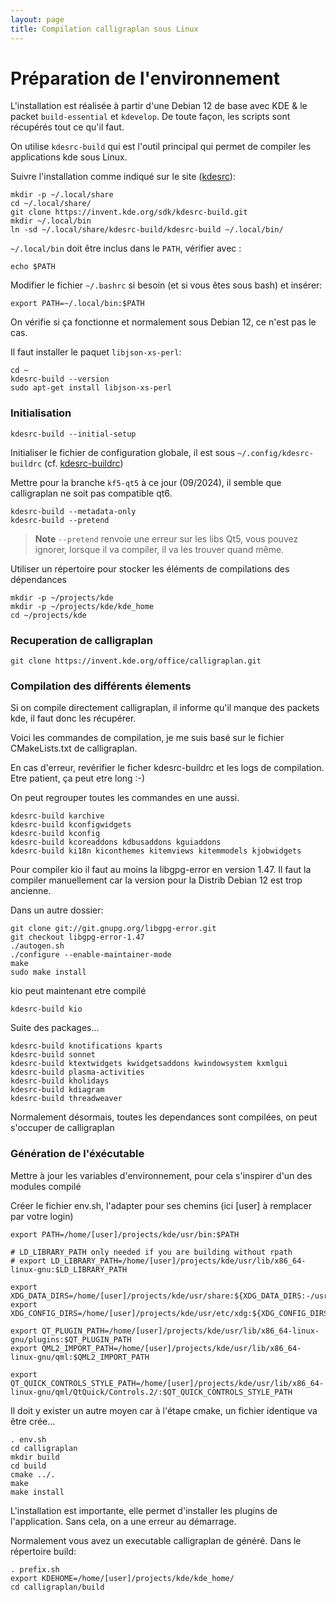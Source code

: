 ```yaml
---
layout: page
title: Compilation calligraplan sous Linux
---
```



# Préparation de l'environnement

L'installation est réalisée à partir d'une Debian 12 de base avec KDE & le packet `build-essential` et `kdevelop`.
De toute façon, les scripts sont récupérés tout ce qu'il faut.

On utilise `kdesrc-build` qui est l'outil principal qui permet de compiler les applications kde sous Linux.

Suivre l'installation comme indiqué sur le site ([kdesrc](https://github.com/KDE/kdesrc-build)):

```
mkdir -p ~/.local/share
cd ~/.local/share/
git clone https://invent.kde.org/sdk/kdesrc-build.git
mkdir ~/.local/bin
ln -sd ~/.local/share/kdesrc-build/kdesrc-build ~/.local/bin/
```

 `~/.local/bin` doit être inclus dans le `PATH`, vérifier avec :

```
echo $PATH
```

Modifier le fichier `~/.bashrc` si besoin (et si vous êtes sous bash) et insérer:

```
export PATH=~/.local/bin:$PATH
```

On vérifie si ça fonctionne et normalement sous Debian 12, ce n'est pas le cas.

Il faut installer le paquet `libjson-xs-perl`:

```
cd ~
kdesrc-build --version
sudo apt-get install libjson-xs-perl

```

### Initialisation

```
kdesrc-build --initial-setup
```

Initialiser le fichier de configuration globale, il est sous `~/.config/kdesrc-buildrc` (cf. [kdesrc-buildrc](kdesrc-buildrc.md))

Mettre pour la branche `kf5-qt5` à ce jour (09/2024), il semble que calligraplan ne soit pas compatible qt6.

```
kdesrc-build --metadata-only
kdesrc-build --pretend
```

> **Note**
> `--pretend` renvoie une erreur sur les libs Qt5, vous pouvez ignorer, lorsque il va compiler, il va les trouver quand même.

Utiliser un répertoire pour stocker les éléments de compilations des dépendances

```
mkdir -p ~/projects/kde
mkdir -p ~/projects/kde/kde_home
cd ~/projects/kde
```

### Recuperation de calligraplan

```
git clone https://invent.kde.org/office/calligraplan.git
```


### Compilation des différents élements

Si on compile directement calligraplan, il informe qu'il manque des packets kde, il faut donc les récupérer.

Voici les commandes de compilation, je me suis basé sur le fichier CMakeLists.txt de calligraplan.

En cas d'erreur, revérifier le ficher kdesrc-buildrc et les logs de compilation.
Etre patient, ça peut etre long :-)

On peut regrouper toutes les commandes en une aussi.


```
kdesrc-build karchive
kdesrc-build kconfigwidgets
kdesrc-build kconfig
kdesrc-build kcoreaddons kdbusaddons kguiaddons
kdesrc-build ki18n kiconthemes kitemviews kitemmodels kjobwidgets
```

Pour compiler  kio il faut au moins la libgpg-error en version 1.47.
Il faut la compiler manuellement car la version pour la Distrib Debian 12 est trop ancienne.

Dans un autre dossier:

```
git clone git://git.gnupg.org/libgpg-error.git
git checkout libgpg-error-1.47
./autogen.sh
./configure --enable-maintainer-mode
make
sudo make install
```

kio peut maintenant etre compilé

```
kdesrc-build kio
```

Suite des packages...

```
kdesrc-build knotifications kparts
kdesrc-build sonnet
kdesrc-build ktextwidgets kwidgetsaddons kwindowsystem kxmlgui
kdesrc-build plasma-activities
kdesrc-build kholidays
kdesrc-build kdiagram
kdesrc-build threadweaver
```

Normalement désormais, toutes les dependances sont compilées, on peut s'occuper de calligraplan

### Génération de l'éxécutable

Mettre à jour les variables d'environnement, pour cela s'inspirer d'un des modules compilé

Créer le fichier env.sh, l'adapter pour ses chemins (ici \[user\] à remplacer par votre login)
```
export PATH=/home/[user]/projects/kde/usr/bin:$PATH

# LD_LIBRARY_PATH only needed if you are building without rpath
# export LD_LIBRARY_PATH=/home/[user]/projects/kde/usr/lib/x86_64-linux-gnu:$LD_LIBRARY_PATH

export XDG_DATA_DIRS=/home/[user]/projects/kde/usr/share:${XDG_DATA_DIRS:-/usr/local/share/:/usr/share/}
export XDG_CONFIG_DIRS=/home/[user]/projects/kde/usr/etc/xdg:${XDG_CONFIG_DIRS:-/etc/xdg}

export QT_PLUGIN_PATH=/home/[user]/projects/kde/usr/lib/x86_64-linux-gnu/plugins:$QT_PLUGIN_PATH
export QML2_IMPORT_PATH=/home/[user]/projects/kde/usr/lib/x86_64-linux-gnu/qml:$QML2_IMPORT_PATH

export QT_QUICK_CONTROLS_STYLE_PATH=/home/[user]/projects/kde/usr/lib/x86_64-linux-gnu/qml/QtQuick/Controls.2/:$QT_QUICK_CONTROLS_STYLE_PATH

```

Il doit y exister un autre moyen car à l'étape cmake, un fichier identique va être crée...


```
. env.sh
cd calligraplan
mkdir build
cd build
cmake ../.
make
make install
```

L'installation est importante, elle permet d'installer les plugins de l'application. Sans cela, on a une erreur au démarrage.

Normalement vous avez un executable calligraplan de généré.
Dans le répertoire build:
```
. prefix.sh
export KDEHOME=/home/[user]/projects/kde/kde_home/
cd calligraplan/build
```

